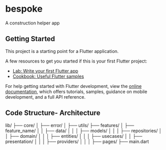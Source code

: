 # bespoke

A construction helper app

## Getting Started

This project is a starting point for a Flutter application.

A few resources to get you started if this is your first Flutter project:

- [Lab: Write your first Flutter app](https://docs.flutter.dev/get-started/codelab)
- [Cookbook: Useful Flutter samples](https://docs.flutter.dev/cookbook)

For help getting started with Flutter development, view the
[online documentation](https://docs.flutter.dev/), which offers tutorials,
samples, guidance on mobile development, and a full API reference.

## Code Structure- Architecture
lib/
├── core/
│   ├── error/
│   ├── utils/
├── features/
│   ├── feature_name/
│   │   ├── data/
│   │   │   ├── models/
│   │   │   ├── repositories/
│   │   ├── domain/
│   │   │   ├── entities/
│   │   │   ├── usecases/
│   │   ├── presentation/
│   │   │   ├── providers/
│   │   │   ├── pages/
├── main.dart
